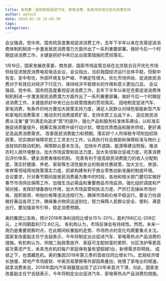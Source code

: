 ```yaml
---
title: 发改委：因地制宜促进汽车、家电消费，有条件的地方加大政策支持
author: wetech
date: 2019-01-18 15:45:50
tags: 
categories: 
---
```

会议强调，党中央、国务院高度重视促进消费工作，去年下半年以来在完善促进消费体制机制进一步激发居民消费潜力方面作出了一系列重要部署。做好今后一个时期促进消费工作，关键是抓好中央已出台政策措施的贯彻落实。
<!-- more -->
1月18日，国家发展改革委、商务部、国家市场监管总局在北京联合召开优化市场供给促进居民消费电视电话会议，会议指出，当前我国经济运行总体平稳，但稳中有变、变中有忧，外部环境复杂严峻、不确定性增大。优化市场供给、促进居民消费对于有效应对经济下行压力、保持经济平稳增长的作用和意义更加凸显。
会议强调，党中央、国务院高度重视促进消费工作，去年下半年以来在完善促进消费体制机制进一步激发居民消费潜力方面作出了一系列重要部署。做好今后一个时期促进消费工作，关键是抓好中央已出台政策措施的贯彻落实。
因地制宜促进汽车、家电消费，有条件的地方要加大政策支持力度，满足人民群众对绿色智能新型汽车和家电的消费需求；推动农村消费提质扩容，支持优质工业品下乡。
适应居民消费从注重“量”的满足向追求“质”的提升，强化产品和服务标准体系建设，以标准实施促进质量提升，统筹实施消费升级行动计划，增加优质商品和服务供给，更好满足高品质消费需求。
改善居民消费能力和预期，落实好个人所得税专项附加扣除政策，切实做好保障农民工工资支付工作，认真执行社会救助和保障标准与物价上涨挂钩的联动机制，保障群众基本生活。
加快补齐道路、能源等建设短板，推进农村人居环境整治，加大市场监管和执法力度，加大失信联合惩戒力度，完善消费后评价体系，健全消费者维权机制。
完善有利于提高居民消费能力的收入分配制度，落实好健康、养老、家政等生活性服务业的税收优惠政策，加大文化、旅游、体育等领域用地政策落实力度，抓紧构建有利于商业零售创新发展的制度环境。
会议要求，针对春节期间是居民消费最为集中的时段，各地和相关部门要切实做好春节市场供应保障工作，加强生活必需品和重要商品市场监测，强化组织调度和产销对接，发挥好储备吞吐作用，加大市场监管和执法力度，严厉打击操纵市场价格、囤积居奇、哄抬价格等违法违规行为，确保市场和价格平稳运行。要全力协调做好春运各项工作，确保重点物资运送到位，努力保障人民群众安全、便利、满意出行。要加强宣传引导，稳定消费预期。
 
 
美的集团公告称，预计2018年净利润同比增长15%-20%，盈利198亿元-208亿元，上年同期盈利172.8亿元。
有机构认为，市场反弹会有持续性。然而，未来一周仍是重要观察时点，在此期间权重股的走势、市场热点的变化均需要重点关注。
国家发改委副主任宁吉喆表示，今年将制定出台促进汽车、家电等热点产品消费的措施。有机构认为，伴随二胎政策放开、家庭可支配财富的累积、分区洗护等更高层次需求产生，未来洗衣机的每户家庭保有量有望超越1台，新增需求将释放。
成绩之下，也潜藏危机。美的集团2018年第三季的营收仅同比增长1%。宏观经济增长放缓、房地产市场疲软、中美贸易摩擦等外部因素叠加，拖慢了家电业的增速。
就拿消费来说，2018年国内汽车销量就出现了近20年来首次下滑，对此，国家发改委副主任宁吉喆表示，今年将制定出台促进汽车、家电等热点产品消费的措施。
